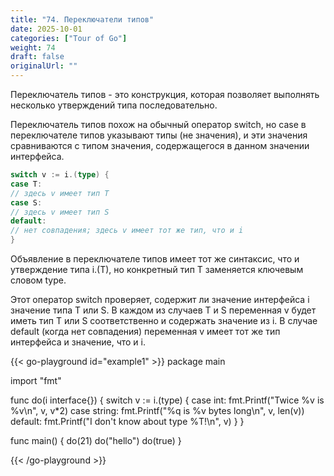 ```yaml
---
title: "74. Переключатели типов"
date: 2025-10-01
categories: ["Tour of Go"]
weight: 74
draft: false
originalUrl: ""
---
```


Переключатель типов - это конструкция, которая позволяет выполнять несколько утверждений типа последовательно.

Переключатель типов похож на обычный оператор switch, но case в переключателе типов указывают типы (не значения), и эти значения сравниваются с типом значения, содержащегося в данном значении интерфейса.
```go
switch v := i.(type) {
case T:
// здесь v имеет тип T
case S:
// здесь v имеет тип S
default:
// нет совпадения; здесь v имеет тот же тип, что и i
}
```
Объявление в переключателе типов имеет тот же синтаксис, что и утверждение типа i.(T), но конкретный тип T заменяется ключевым словом type.

Этот оператор switch проверяет, содержит ли значение интерфейса i значение типа T или S. В каждом из случаев T и S переменная v будет иметь тип T или S соответственно и содержать значение из i. В случае default (когда нет совпадения) переменная v имеет тот же тип интерфейса и значение, что и i.

{{< go-playground id="example1" >}}
package main

import "fmt"

func do(i interface{}) {
    switch v := i.(type) {
    case int:
        fmt.Printf("Twice %v is %v\n", v, v*2)
    case string:
        fmt.Printf("%q is %v bytes long\n", v, len(v))
    default:
        fmt.Printf("I don't know about type %T!\n", v)
    }
}

func main() {
    do(21)
    do("hello")
    do(true)
}



{{< /go-playground >}} 